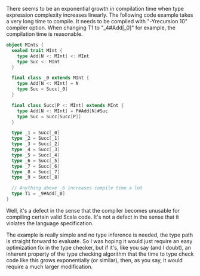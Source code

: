 There seems to be an exponential growth in compilation time when type expression complexity increases linearly. The following code example takes a very long time to compile. It needs to be compiled with "-Yrecursion 10" compiler option. When changing T1 to "_4#Add[_0]" for example, the compilation time is reasonable.
```scala
object MInts {
  sealed trait MInt {
    type Add[N <: MInt] <: MInt
    type Suc <: MInt
  }

  final class _0 extends MInt {
    type Add[N <: MInt] = N
    type Suc = Succ[_0]
  }

  final class Succ[P <: MInt] extends MInt {
    type Add[N <: MInt] = P#Add[N]#Suc
    type Suc = Succ[Succ[P]]
  }

  type _1 = Succ[_0]
  type _2 = Succ[_1]
  type _3 = Succ[_2]
  type _4 = Succ[_3]
  type _5 = Succ[_4]
  type _6 = Succ[_5]
  type _7 = Succ[_6]
  type _8 = Succ[_7]
  type _9 = Succ[_8]

  // Anything above _6 increases compile time a lot
  type T1 = _9#Add[_0]
}
```
Well, it's a defect in the sense that the compiler becomes unusable for compiling certain valid Scala code. It's not a defect in the sense that it violates the language specification.

The example is really simple and no type inference is needed, the type path is straight forward to evaluate. So I was hoping it would just require an easy optimization fix in the type checker, but if it's, like you say (and I doubt), an inherent property of the type checking algorithm that the time to type check code like this grows exponentially (or similar), then, as you say, it would require a much larger modification.
